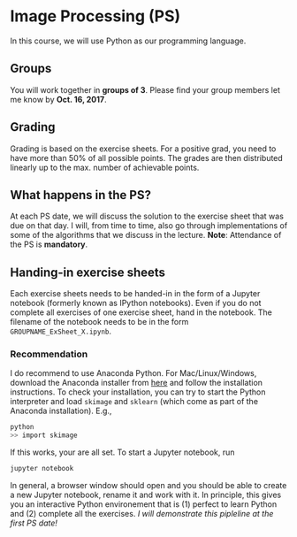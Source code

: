 # Image Processing (PS)

In this course, we will use Python as our programming language.

## Groups

You will work together in **groups of 3**. Please find your group members let me know
by **Oct. 16, 2017**.

## Grading

Grading is based on the exercise sheets. For a positive grad, you need to have
more than 50% of all possible points. The grades are then distributed linearly
up to the max. number of achievable points.

## What happens in the PS?

At each PS date, we will discuss the solution to the exercise sheet that was
due on that day. I will, from time to time, also go through implementations of
some of the algorithms that we discuss in the lecture. **Note**: Attendance of
the PS is **mandatory**.

## Handing-in exercise sheets

Each exercise sheets needs to be handed-in in the form of a Jupyter notebook
(formerly known as IPython notebooks). Even if you do not complete all exercises
of one exercise sheet, hand in the notebook. The filename of the notebook needs
to be in the form `GROUPNAME_ExSheet_X.ipynb`.

### Recommendation

I do recommend to use Anaconda Python. For Mac/Linux/Windows, download the
Anaconda installer from [here](https://www.anaconda.com/download) and follow
the installation instructions. To check your installation, you can try to
start the Python interpreter and load `skimage` and `sklearn` (which come
as part of the Anaconda installation). E.g.,

```bash
python
>> import skimage
```
If this works, your are all set. To start a Jupyter notebook, run

```bash
jupyter notebook
```
In general, a browser window should open and you should be able to create
a new Jupyter notebook, rename it and work with it. In principle, this gives
you an interactive Python environement that is (1) perfect to learn Python
and (2) complete all the exercises. *I will demonstrate this pipleline at
the first PS date!*
